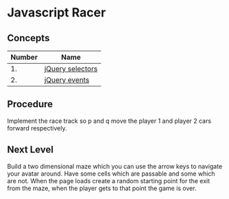# Javascript Racer

## Concepts

Number | Name
-------|-------------------
1.     | [jQuery selectors](https://api.jquery.com/category/selectors/)
2.     | [jQuery events](https://api.jquery.com/category/events/)

## Procedure

Implement the race track so p and q move the player 1 and player 2 cars forward respectively.

## Next Level

Build a two dimensional maze which you can use the arrow keys to navigate your avatar around. Have some cells which are passable and some which are not. When the page loads create a random starting point for the exit from the maze, when the player gets to that point the game is over.


